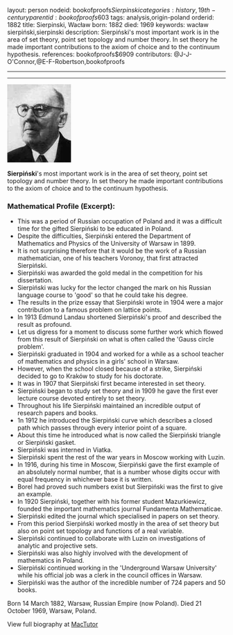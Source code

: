 layout: person
nodeid: bookofproofs$Sierpinski
categories: history,19th-century
parentid: bookofproofs$603
tags: analysis,origin-poland
orderid: 1882
title: Sierpinski, Wacław
born: 1882
died: 1969
keywords: wacław sierpiński,sierpinski
description: Sierpiński's most important work is in the area of set theory, point set topology and number theory. In set theory he made important contributions to the axiom of choice and to the continuum hypothesis.
references: bookofproofs$6909
contributors: @J-J-O'Connor,@E-F-Robertson,bookofproofs

---



---

![Sierpinski.jpg](https://github.com/bookofproofs/bookofproofs.github.io/blob/main/_sources/_assets/images/portraits/Sierpinski.jpg?raw=true)

**Sierpiński**'s most important work is in the area of set theory, point set topology and number theory. In set theory he made important contributions to the axiom of choice and to the continuum hypothesis.

### Mathematical Profile (Excerpt):
* This was a period of Russian occupation of Poland and it was a difficult time for the gifted Sierpiński to be educated in Poland.
* Despite the difficulties, Sierpiński entered the Department of Mathematics and Physics of the University of Warsaw in 1899.
* It is not surprising therefore that it would be the work of a Russian mathematician, one of his teachers Voronoy, that first attracted Sierpiński.
* Sierpiński was awarded the gold medal in the competition for his dissertation.
* Sierpiński was lucky for the lector changed the mark on his Russian language course to 'good' so that he could take his degree.
* The results in the prize essay that Sierpiński wrote in 1904 were a major contribution to a famous problem on lattice points.
* In 1913 Edmund Landau shortened Sierpiński's proof and described the result as profound.
* Let us digress for a moment to discuss some further work which flowed from this result of Sierpiński on what is often called the 'Gauss circle problem'.
* Sierpiński graduated in 1904 and worked for a while as a school teacher of mathematics and physics in a girls' school in Warsaw.
* However, when the school closed because of a strike, Sierpiński decided to go to Kraków to study for his doctorate.
* It was in 1907 that Sierpiński first became interested in set theory.
* Sierpiński began to study set theory and in 1909 he gave the first ever lecture course devoted entirely to set theory.
* Throughout his life Sierpiński maintained an incredible output of research papers and books.
* 1n 1912 he introduced the Sierpiński curve which describes a closed path which passes through every interior point of a square.
* About this time he introduced what is now called the Sierpiński triangle or Sierpiński gasket.
* Sierpiński was interned in Viatka.
* Sierpiński spent the rest of the war years in Moscow working with Luzin.
* In 1916, during his time in Moscow, Sierpiński gave the first example of an absolutely normal number, that is a number whose digits occur with equal frequency in whichever base it is written.
* Borel had proved such numbers exist but Sierpiński was the first to give an example.
* In 1920 Sierpiński, together with his former student Mazurkiewicz, founded the important mathematics journal Fundamenta Mathematicae.
* Sierpiński edited the journal which specialised in papers on set theory.
* From this period Sierpiński worked mostly in the area of set theory but also on point set topology and functions of a real variable.
* Sierpiński continued to collaborate with Luzin on investigations of analytic and projective sets.
* Sierpiński was also highly involved with the development of mathematics in Poland.
* Sierpiński continued working in the 'Underground Warsaw University' while his official job was a clerk in the council offices in Warsaw.
* Sierpiński was the author of the incredible number of 724 papers and 50 books.

Born 14 March 1882, Warsaw, Russian Empire (now Poland). Died 21 October 1969, Warsaw, Poland.

View full biography at [MacTutor](https://mathshistory.st-andrews.ac.uk/Biographies/Sierpinski/)
